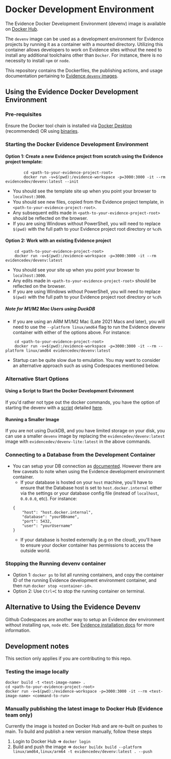 # Docker Development Environment

The Evidence Docker Development Environment (devenv) image is available on [Docker Hub](https://hub.docker.com/repositories/evidencedev). 

The `devenv` image can be used as a development environment for Evidence projects by running it as a container with a mounted directory. Utilizing this container allows developers to work on Evidence sites without the need to install any additional toolchains other than `Docker`. For instance, there is no necessity to install `npm` or `node`.

This repository contains the Dockerfiles, the publishing actions, and usage documentation pertaining to [Evidence `devenv` images](https://hub.docker.com/repositories/evidencedev).

## Using the Evidence Docker Development Environment

### Pre-requisites
Ensure the Docker tool chain is installed via [Docker Desktop](https://www.docker.com/products/docker-desktop/) (recommended) OR using [binaries](https://docs.docker.com/engine/install/binaries/).

### Starting the Docker Evidence Development Environment

#### Option 1: Create a **new Evidence project** from scratch using the Evidence project template:
```        
        cd <path-to-your-evidence-project-root>
        docker run -v=$(pwd):/evidence-workspace -p=3000:3000 -it --rm evidencedev/devenv:latest --init
```
* You should see the template site up when you point your browser to `localhost:3000`.
* You should see new files, copied from the Evidence project template, in `<path-to-your-evidence-project-root>`.
* Any subsequent edits made in `<path-to-your-evidence-project-root>` should be reflected on the browser.
* If you are using Windows without PowerShell, you will need to replace `$(pwd)` with the full path to your Evidence project root directory or `%cd%`

#### Option 2: Work with an **existing Evidence** project
```
    cd <path-to-your-evidence-project-root>
    docker run -v=$(pwd):/evidence-workspace -p=3000:3000 -it --rm evidencedev/devenv:latest
```
* You should see your site up when you point your browser to `localhost:3000`. 
* Any edits made in `<path-to-your-evidence-project-root>` should be reflected on the browser.
* If you are using Windows without PowerShell, you will need to replace `$(pwd)` with the full path to your Evidence project root directory or `%cd%`

##### Note for M1/M2 Mac Users using DuckDB
* If you are using an ARM M1/M2 Mac (Late 2021 Macs and later), you will need to use the `--platform linux/amd64` flag to run the Evidence devenv container with either of the options above.  For instance:
```
    cd <path-to-your-evidence-project-root>
    docker run -v=$(pwd):/evidence-workspace -p=3000:3000 -it --rm --platform linux/amd64 evidencedev/devenv:latest
```
* Startup can be quite slow due to emulation. You may want to consider an alternative approach such as using Codespaces mentioned below.

### Alternative Start Options

#### Using a Script to Start the Docker Development Evironment
If you'd rather not type out the docker commands, you have the option of starting the devenv with a [script](./starting-with-script.md) detailed [here](./running-with-script.md).

#### Running a Smaller Image
If you are not using DuckDB, and you have limited storage on your disk, you can use a smaller `devenv` image by replacing the `evidencedev/devenv:latest` image with `evidencedev/devenv-lite:latest` in the above commands.


### Connecting to a Database from the Development Container
* You can setup your DB connection as [documented](https://docs.evidence.dev/core-concepts/data-sources/). However there are few caveats to note when using the Evidence development environment container.
    * If your database is hosted on your `host` machine, you'll have to ensure that the Database host is set to `host.docker.internal` either via the settings or your database config file (instead of `localhost`, `0.0.0.0`, etc).  For instance:
    ```
    {
        "host": "host.docker.internal",
        "database": "yourDBname",
        "port": 5432,
        "user": "yourUsername"
    }
    ```
    * If your database is hosted externally (e.g on the cloud), you'll have to ensure your docker container has permissions to access the outside world.

### Stopping the Running devenv container
* Option 1: `docker ps` to list all running containers, and copy the container ID of the running Evidence development environment container, and then run `docker stop <container-id>`.
* Option 2: Use `Ctrl+C` to stop the running container on terminal.


## Alternative to Using the Evidence Devenv
Github Codespaces are another way to setup an Evidence dev environment without installing `npm`, `node` etc.  See [Evidence installation docs](https://docs.evidence.dev/getting-started/install-evidence) for more information.

## Development notes
This section only applies if you are contributing to this repo.

### Testing the image locally
```
docker build -t <test-image-name> .
cd <path-to-your-evidence-project-root>
docker run -v=$(pwd):/evidence-workspace -p=3000:3000 -it --rm <test-image-name> <command-to-run>
```

### Manually publishing the latest image to Docker Hub (Evidence team only)
Currently the image is hosted on Docker Hub and are re-built on pushes to main. To build and publish a new version manually, follow these steps
1. Login to Docker Hub => `docker login`
2. Build and push the image => `docker buildx build --platform linux/amd64,linux/arm64 -t evidencedev/devenv:latest . --push`